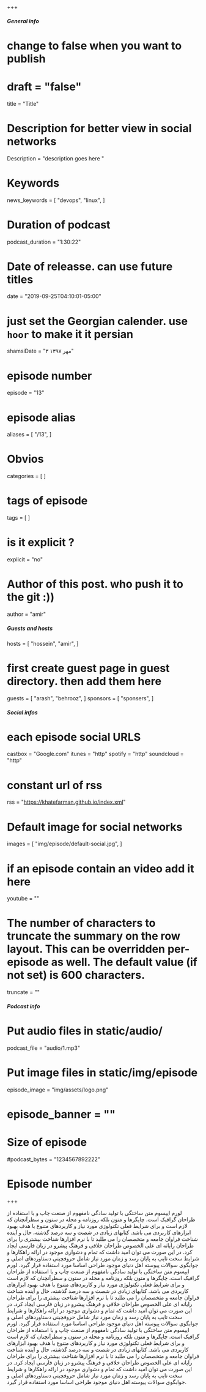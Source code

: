 +++
##### General info 
# change to false when you want to publish
# draft = "false"
title = "Title"
# Description for better view in social networks
Description = "description goes here "
# Keywords
news_keywords = [
  "devops",
  "linux",
]
# Duration of podcast
podcast_duration = "1:30:22"
# Date of releasse. can use future titles
date = "2019-09-25T04:10:01-05:00"
# just set the Georgian calender. use `hoor` to make it it persian
shamsiDate = "۳ مهر ۱۳۹۷"
# episode number
episode = "13"
# episode alias
aliases = [
  "/13",
]
# Obvios
categories = [
]
# tags of episode
tags = [
]
# is it explicit ?
explicit = "no"
# Author of this post. who push it to the git :))
author = "amir"

##### Guests and hosts 
hosts = [
  "hossein",
  "amir",
]
# first create guest page in guest directory. then add them here
guests = [
  "arash",
  "behrooz",
]
sponsors = [
  "sponsers",
]

##### Social infos
# each episode social URLS
castbox = "Google.com"
itunes = "http"
spotify = "http"
soundcloud = "http"
# constant url of rss
rss = "https://khatefarman.github.io/index.xml"
# Default image for social networks
images = [
  "img/episode/default-social.jpg",
]
# if an episode contain an video add it here
youtube = ""
# The number of characters to truncate the summary on the row layout. This can be overridden per-episode as well. The default value (if not set) is 600 characters.
truncate = ""


##### Podcast info
# Put audio files in static/audio/
podcast_file = "audio/1.mp3"
# Put image files in static/img/episode
episode_image = "img/assets/logo.png"
# episode_banner	= ""
# Size of episode
#podcast_bytes = "1234567892222"
# Episode number

+++

لورم ایپسوم متن ساختگی با تولید سادگی نامفهوم از صنعت چاپ و با استفاده از طراحان گرافیک است. چاپگرها و متون بلکه روزنامه و مجله در ستون و سطرآنچنان که لازم است و برای شرایط فعلی تکنولوژی مورد نیاز و کاربردهای متنوع با هدف بهبود ابزارهای کاربردی می باشد. کتابهای زیادی در شصت و سه درصد گذشته، حال و آینده شناخت فراوان جامعه و متخصصان را می طلبد تا با نرم افزارها شناخت بیشتری را برای طراحان رایانه ای علی الخصوص طراحان خلاقی و فرهنگ پیشرو در زبان فارسی ایجاد کرد. در این صورت می توان امید داشت که تمام و دشواری موجود در ارائه راهکارها و شرایط سخت تایپ به پایان رسد و زمان مورد نیاز شامل حروفچینی دستاوردهای اصلی و جوابگوی سوالات پیوسته اهل دنیای موجود طراحی اساسا مورد استفاده قرار گیرد.
لورم ایپسوم متن ساختگی با تولید سادگی نامفهوم از صنعت چاپ و با استفاده از طراحان گرافیک است. چاپگرها و متون بلکه روزنامه و مجله در ستون و سطرآنچنان که لازم است و برای شرایط فعلی تکنولوژی مورد نیاز و کاربردهای متنوع با هدف بهبود ابزارهای کاربردی می باشد. کتابهای زیادی در شصت و سه درصد گذشته، حال و آینده شناخت فراوان جامعه و متخصصان را می طلبد تا با نرم افزارها شناخت بیشتری را برای طراحان رایانه ای علی الخصوص طراحان خلاقی و فرهنگ پیشرو در زبان فارسی ایجاد کرد. در این صورت می توان امید داشت که تمام و دشواری موجود در ارائه راهکارها و شرایط سخت تایپ به پایان رسد و زمان مورد نیاز شامل حروفچینی دستاوردهای اصلی و جوابگوی سوالات پیوسته اهل دنیای موجود طراحی اساسا مورد استفاده قرار گیرد.
لورم ایپسوم متن ساختگی با تولید سادگی نامفهوم از صنعت چاپ و با استفاده از طراحان گرافیک است. چاپگرها و متون بلکه روزنامه و مجله در ستون و سطرآنچنان که لازم است و برای شرایط فعلی تکنولوژی مورد نیاز و کاربردهای متنوع با هدف بهبود ابزارهای کاربردی می باشد. کتابهای زیادی در شصت و سه درصد گذشته، حال و آینده شناخت فراوان جامعه و متخصصان را می طلبد تا با نرم افزارها شناخت بیشتری را برای طراحان رایانه ای علی الخصوص طراحان خلاقی و فرهنگ پیشرو در زبان فارسی ایجاد کرد. در این صورت می توان امید داشت که تمام و دشواری موجود در ارائه راهکارها و شرایط سخت تایپ به پایان رسد و زمان مورد نیاز شامل حروفچینی دستاوردهای اصلی و جوابگوی سوالات پیوسته اهل دنیای موجود طراحی اساسا مورد استفاده قرار گیرد.